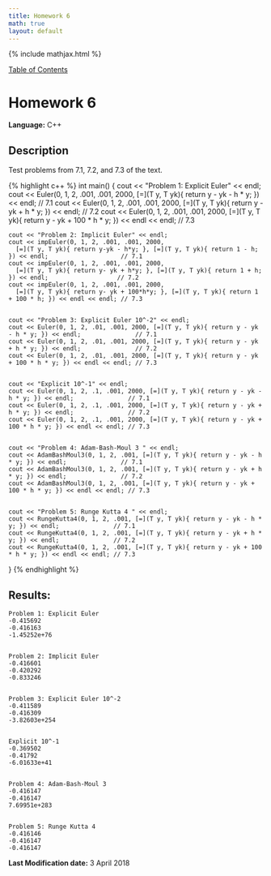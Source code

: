 ```yaml
---
title: Homework 6
math: true
layout: default
---
```


{% include mathjax.html %}

<a href="https://philipnelson5.github.io/MATH5620/SoftwareManual"> Table of Contents </a>
# Homework 6

**Language:** C++

## Description

Test problems from 7.1, 7.2, and 7.3 of the text.

{% highlight c++ %}
int main() {
    cout << "Problem 1: Explicit Euler" << endl;
    cout << Euler(0, 1, 2, .001, .001, 2000, [=](T y, T yk){ return y - yk - h * y; }) << endl;               // 7.1
    cout << Euler(0, 1, 2, .001, .001, 2000, [=](T y, T yk){ return y - yk + h * y; }) << endl;               // 7.2
    cout << Euler(0, 1, 2, .001, .001, 2000, [=](T y, T yk){ return y - yk + 100 * h * y; }) << endl << endl; // 7.3


    cout << "Problem 2: Implicit Euler" << endl;
    cout << impEuler(0, 1, 2, .001, .001, 2000,
      [=](T y, T yk){ return y-yk - h*y; }, [=](T y, T yk){ return 1 - h; }) << endl;                    // 7.1
    cout << impEuler(0, 1, 2, .001, .001, 2000,
      [=](T y, T yk){ return y- yk + h*y; }, [=](T y, T yk){ return 1 + h; }) << endl;                   // 7.2
    cout << impEuler(0, 1, 2, .001, .001, 2000,
      [=](T y, T yk){ return y- yk + 100*h*y; }, [=](T y, T yk){ return 1 + 100 * h; }) << endl << endl; // 7.3


    cout << "Problem 3: Explicit Euler 10^-2" << endl;
    cout << Euler(0, 1, 2, .01, .001, 2000, [=](T y, T yk){ return y - yk - h * y; }) << endl;               // 7.1
    cout << Euler(0, 1, 2, .01, .001, 2000, [=](T y, T yk){ return y - yk + h * y; }) << endl;               // 7.2
    cout << Euler(0, 1, 2, .01, .001, 2000, [=](T y, T yk){ return y - yk + 100 * h * y; }) << endl << endl; // 7.3


    cout << "Explicit 10^-1" << endl;
    cout << Euler(0, 1, 2, .1, .001, 2000, [=](T y, T yk){ return y - yk - h * y; }) << endl;               // 7.1
    cout << Euler(0, 1, 2, .1, .001, 2000, [=](T y, T yk){ return y - yk + h * y; }) << endl;               // 7.2
    cout << Euler(0, 1, 2, .1, .001, 2000, [=](T y, T yk){ return y - yk + 100 * h * y; }) << endl << endl; // 7.3


    cout << "Problem 4: Adam-Bash-Moul 3 " << endl;
    cout << AdamBashMoul3(0, 1, 2, .001, [=](T y, T yk){ return y - yk - h * y; }) << endl;               // 7.1
    cout << AdamBashMoul3(0, 1, 2, .001, [=](T y, T yk){ return y - yk + h * y; }) << endl;               // 7.2
    cout << AdamBashMoul3(0, 1, 2, .001, [=](T y, T yk){ return y - yk + 100 * h * y; }) << endl << endl; // 7.3


    cout << "Problem 5: Runge Kutta 4 " << endl;
    cout << RungeKutta4(0, 1, 2, .001, [=](T y, T yk){ return y - yk - h * y; }) << endl;               // 7.1
    cout << RungeKutta4(0, 1, 2, .001, [=](T y, T yk){ return y - yk + h * y; }) << endl;               // 7.2
    cout << RungeKutta4(0, 1, 2, .001, [=](T y, T yk){ return y - yk + 100 * h * y; }) << endl << endl; // 7.3
}
{% endhighlight %}

## Results:

```
Problem 1: Explicit Euler
-0.415692
-0.416163
-1.45252e+76


Problem 2: Implicit Euler
-0.416601
-0.420292
-0.833246


Problem 3: Explicit Euler 10^-2
-0.411589
-0.416309
-3.82603e+254


Explicit 10^-1
-0.369502
-0.41792
-6.01633e+41


Problem 4: Adam-Bash-Moul 3
-0.416147
-0.416147
7.69951e+283


Problem 5: Runge Kutta 4
-0.416146
-0.416147
-0.416147
```

**Last Modification date:** 3 April 2018
